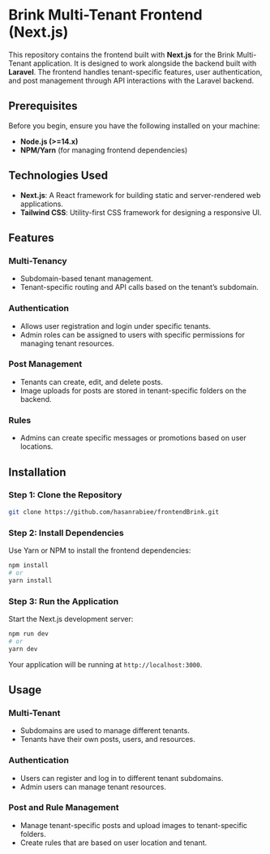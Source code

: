 # Brink Multi-Tenant Frontend (Next.js)

This repository contains the frontend built with **Next.js** for the Brink Multi-Tenant application. It is designed to work alongside the backend built with **Laravel**. The frontend handles tenant-specific features, user authentication, and post management through API interactions with the Laravel backend.

## Prerequisites

Before you begin, ensure you have the following installed on your machine:

- **Node.js (>=14.x)**
- **NPM/Yarn** (for managing frontend dependencies)

## Technologies Used

- **Next.js**: A React framework for building static and server-rendered web applications.
- **Tailwind CSS**: Utility-first CSS framework for designing a responsive UI.

## Features

### Multi-Tenancy

- Subdomain-based tenant management.
- Tenant-specific routing and API calls based on the tenant’s subdomain.

### Authentication

- Allows user registration and login under specific tenants.
- Admin roles can be assigned to users with specific permissions for managing tenant resources.

### Post Management

- Tenants can create, edit, and delete posts.
- Image uploads for posts are stored in tenant-specific folders on the backend.

### Rules

- Admins can create specific messages or promotions based on user locations.

## Installation

### Step 1: Clone the Repository

```bash
git clone https://github.com/hasanrabiee/frontendBrink.git
```

### Step 2: Install Dependencies

Use Yarn or NPM to install the frontend dependencies:

```bash
npm install
# or
yarn install
```

### Step 3: Run the Application

Start the Next.js development server:

```bash
npm run dev
# or
yarn dev
```

Your application will be running at `http://localhost:3000`.

## Usage

### Multi-Tenant

- Subdomains are used to manage different tenants.
- Tenants have their own posts, users, and resources.

### Authentication

- Users can register and log in to different tenant subdomains.
- Admin users can manage tenant resources.

### Post and Rule Management

- Manage tenant-specific posts and upload images to tenant-specific folders.
- Create rules that are based on user location and tenant.
